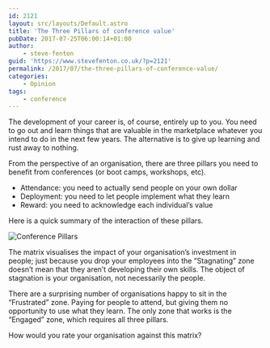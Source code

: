 ```yaml
---
id: 2121
layout: src/layouts/Default.astro
title: 'The Three Pillars of conference value'
pubDate: 2017-07-25T06:00:14+01:00
author:
    - steve-fenton
guid: 'https://www.stevefenton.co.uk/?p=2121'
permalink: /2017/07/the-three-pillars-of-conference-value/
categories:
    - Opinion
tags:
    - conference
---
```


The development of your career is, of course, entirely up to you. You need to go out and learn things that are valuable in the marketplace whatever you intend to do in the next few years. The alternative is to give up learning and rust away to nothing.

From the perspective of an organisation, there are three pillars you need to benefit from conferences (or boot camps, workshops, etc).

- Attendance: you need to actually send people on your own dollar
- Deployment: you need to let people implement what they learn
- Reward: you need to acknowledge each individual’s value

Here is a quick summary of the interaction of these pillars.

![Conference Pillars](https://www.stevefenton.co.uk/wp-content/uploads/2017/07/conference-pillars-1.png)

The matrix visualises the impact of your organisation’s investment in people; just because you drop your employees into the “Stagnating” zone doesn’t mean that they aren’t developing their own skills. The object of stagnation is your organisation, not necessarily the people.

There are a surprising number of organisations happy to sit in the “Frustrated” zone. Paying for people to attend, but giving them no opportunity to use what they learn. The only zone that works is the “Engaged” zone, which requires all three pillars.

How would you rate your organisation against this matrix?